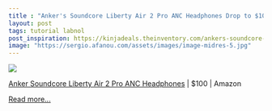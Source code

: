 ```yaml
---
title : "Anker's Soundcore Liberty Air 2 Pro ANC Headphones Drop to $100"
layout: post
tags: tutorial labnol
post_inspiration: https://kinjadeals.theinventory.com/ankers-soundcore-liberty-air-2-pro-anc-headphones-drop-1846598461
image: "https://sergio.afanou.com/assets/images/image-midres-5.jpg"
---
```


<img src="https://i.kinja-img.com/gawker-media/image/upload/s---v_W-LiD--/c_fit,fl_progressive,q_80,w_636/xi6pkkurnmyl0wrygnpp.jpg" /><p><a data-amazonasin="B08G4HSVJL" data-amazonsubtag="[t|link[p|1846598461[a|B08G4HSVJL[au|5876237249239477142[b|lifehacker[lt|text" href="https://www.amazon.com/dp/B08G4HSVJL?ascsubtag=53d7cdf23a92be96453e1d1ee26d6771dac5fd1c&amp;tag=lifehackeramzn-20" data-amazontag="lifehackeramzn-20" target="_top">Anker Soundcore Liberty Air 2 Pro ANC Headphones</a> | $100 | Amazon<br></p><p><a href="https://kinjadeals.theinventory.com/ankers-soundcore-liberty-air-2-pro-anc-headphones-drop-1846598461">Read more...</a></p>